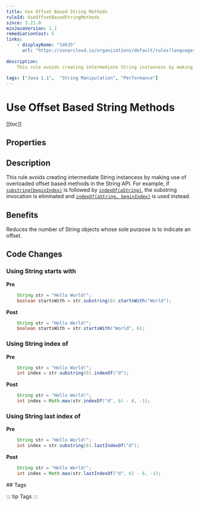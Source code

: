 ```yaml
---
title: Use Offset Based String Methods
ruleId: UseOffsetBasedStringMethods
since: 3.21.0
minJavaVersion: 1.1
remediationCost: 5
links:
    - displayName: "S4635"
      url: "https://sonarcloud.io/organizations/default/rules?languages=java&open=java%3AS4635&q=S4635"
    
description:
    This rule avoids creating intermediate String instancess by making use of overloaded offset based methods in the String API.
    
tags: ["Java 1.1",  "String Manipulation", "Performance"]
---
```


# Use Offset Based String Methods

[[toc]]

## Properties

<RuleProperties />

## Description

This rule avoids creating intermediate String instancess by making use of overloaded offset based methods in the String API. For example, if [`substring(beginIndex)`](https://docs.oracle.com/javase/8/docs/api/java/lang/String.html#substring-int-) is followed by [`indexOf(aString)`](https://docs.oracle.com/javase/8/docs/api/java/lang/String.html#indexOf-java.lang.String-), the substring invocation is eliminated and [`indexOf(aString, beginIndex)`](https://docs.oracle.com/javase/8/docs/api/java/lang/String.html#indexOf-java.lang.String-int-) is used instead.

## Benefits

Reduces the number of String objects whose sole purpose is to indicate an offset.


## Code Changes

### Using String starts with

__Pre__
```java
	String str = "Hello World!";
	boolean startsWith = str.substring(6).startsWith("World");
```

__Post__
```java
	String str = "Hello World!";
	boolean startsWith = str.startsWith("World", 6);
```

### Using String index of

__Pre__
```java
	String str = "Hello World!";
	int index = str.substring(6).indexOf("d");
```

__Post__
```java
	String str = "Hello World!";
	int index = Math.max(str.indexOf("d", 6) - 6, -1);
```

### Using String last index of

__Pre__
```java
	String str = "Hello World!";
	int index = str.substring(6).lastIndexOf("d");
```

__Post__
```java
	String str = "Hello World!";
	int index = Math.max(str.lastIndexOf("d", 6) - 6, -1);
```


<VersionNotice />
## Tags

::: tip Tags
<TagLinks />
:::